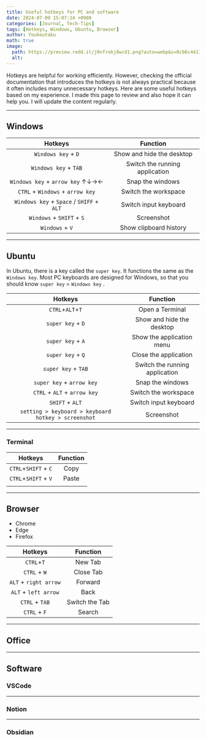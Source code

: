 ```yaml
---
title: Useful hotkeys for PC and software
date: 2024-07-09 15:07:14 +0900
categories: [Journal, Tech-Tips]
tags: [Hotkeys, Windows, Ubuntu, Browser]
author: Youkoutaku
math: true
image:
  path: https://preview.redd.it/j0nfrokj8wcd1.png?auto=webp&s=0cb6c441156b86324690d664eb02e258b45ebb78
  alt: 
---
```


Hotkeys are helpful for working efficiently. However, checking the official documentation that introduces the hotkeys is not always practical because it often includes many unnecessary hotkeys. Here are some useful hotkeys based on my experience. I made this page to review and also hope it can help you. I will update the content regularly. 

---
## Windows 


|                  Hotkeys                  |            Function            |
| :---------------------------------------: | :----------------------------: |
|            `Windows key` + `D`            |   Show and hide the desktop    |
|           `Windows key` + `TAB`           | Switch the running application |
|     `Windows key` + `arrow key` ↑↓→←      |        Snap the windows        |
|     `CTRL` + `Windows` + `arrow key`      |      Switch the workspace      |
| `Windows key` + `Space` / `SHIFF` + `ALT` |     Switch input keyboard      |
|         `Windows` + `SHIFT` + `S`         |           Screenshot           |
|             `Windows` +  `V`              |     Show clipboard history     |

---
## Ubuntu
In Ubuntu, there is a key called the `super key`. It functions the same as the `Windows key`. Most PC keyboards are designed for Windows, so that you should know `super key` = `Windows key` .


|                       Hotkeys                       |            Function            |
| :-------------------------------------------------: | :----------------------------: |
|                  `CTRL`+`ALT`+`T`                   |        Open a Terminal         |
|                  `super key` + `D`                  |   Show and hide the desktop    |
|                  `super key` + `A`                  |   Show the application menu    |
|                  `super key` + `Q`                  |     Close the application      |
|                 `super key` + `TAB`                 | Switch the running application |
|              `super key` + `arrow key`              |        Snap the windows        |
|            `CTRL` + `ALT` + `arrow key`             |      Switch the workspace      |
|                   `SHIFT` + `ALT`                   |     Switch input keyboard      |
| `setting > keyboard > keyboard hotkey > screenshot` |           Screenshot           |

---
### Terminal

|       Hotkeys        | Function |
| :------------------: | :------: |
| `CTRL`+`SHIFT` + `C` |   Copy   |
| `CTRL`+`SHIFT` + `V` |  Paste   |
|                      |          |


---
## Browser
- Chrome
- Edge
- Firefox

|        Hotkeys        |    Function    |
| :-------------------: | :------------: |
|      `CTRL`+`T`       |    New Tab     |
|     `CTRL` + `W`      |   Close Tab    |
| `ALT` + `right arrow` |    Forward     |
| `ALT` + `left arrow`  |      Back      |
|    `CTRL` + `TAB`     | Switch the Tab |
|     `CTRL` + `F`      |     Search     |

---
## Office

---
## Software

### VSCode


---
### Notion

---
### Obsidian


